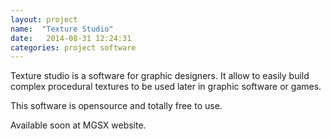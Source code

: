 ```yaml
---
layout: project
name:  "Texture Studio"
date:   2014-08-31 12:24:31
categories: project software
---
```


Texture studio is a software for graphic designers. It allow to easily build complex procedural textures to be used later in graphic software or games.

This software is opensource and totally free to use.

<div class="alert alert-danger" role="alert">
	<p>Available soon at MGSX website.</p>
</div>